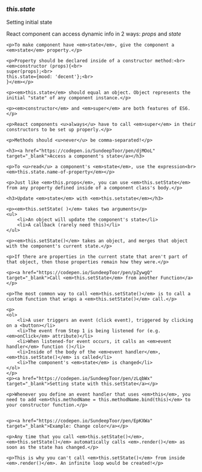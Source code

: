 <div class="blog">
	<h3><em>this.state</em></h3>
	<p>Setting initial state</p>
	<p>React component can access dynamic info in 2 ways: <em>props</em> and <em>state</em></p>

	<p>To make component have <em>state</em>, give the component a <em>state</em> property.</p>

	<p>Property should be declared inside of a constructor method:<br>
	<em>constructor (props){<br>
	super(props);<br>
	this.state={mood: 'decent'};<br>
	}</em></p>

	<p><em>this.state</em> should equal an object. Object represents the initial "state" of any component instance.</p>

	<p><em>constructor</em> and <em>super</em> are both features of ES6.</p>

	<p>React components <u>always</u> have to call <em>super</em> in their constructors to be set up properly.</p>

	<p>Methods should <u>never</u> be comma-separated!</p>

	<h3><a href="https://codepen.io/SundeepToor/pen/djMOoL" target="_blank">Access a component's state</a></h3>
	
	<p>To <u>read</u> a component's <em>state</em>, use the expression<br>
	<em>this.state.name-of-property</em></p>

	<p>Just like <em>this.props</em>, you can use <em>this.setState</em> from any property defined inside of a component class's body.</p>

	<h3>Update <em>state</em> with <em>this.setstate</em></h3>

	<p><em>this.setState( )</em> takes two arguments</p>
	<ul>
		<li>An object will update the component's state</li>
		<li>A callback (rarely need this)</li>
	</ul>

	<p><em>this.setState()</em> takes an object, and merges that object with the component's current state.</p>

	<p>If there are properties in the current state that aren't part of that object, then those properties remain how they were.</p>

	<p><a href="https://codepen.io/SundeepToor/pen/pZywgQ" target="_blank">Call <em>this.setState</em> from another Function</a></p>

	<p>The most common way to call <em>this.setState()</em> is to call a custom function that wraps a <em>this.setState()</em> call.</p>

	<p>
	<ol>
		<li>A user triggers an event (click event), triggered by clicking on a <button></li>
		<li>The event from Step 1 is being listened for (e.g. <em>onClick</em> attribute)</li>
		<li>When listened-for event occurs, it calls an <em>event handler</em> function ()</li>
		<li>Inside of the body of the <em>event handler</em>, <em>this.setState()</em> is called</li>
		<li>The component's <em>state</em> is changed</li>
	</ol>
	</p>
	<p><a href="https://codepen.io/SundeepToor/pen/zLqbWx" target="_blank">Setting state with this.setState</a></p>

	<p>Whenever you define an event handler that uses <em>this</em>, you need to add <em>this.methodName = this.methodName.bind(this)</em> to your constructor function.</p>


	<p><a href="https://codepen.io/SundeepToor/pen/EpKXWa" target="_blank">Example: Change color</a></p>

	<p>Any time that you call <em>this.setState()</em>, <em>this.setState()</em> automatically calls <em>.render()</em> as soon as the state has changed.</p>

	<p>This is why you can't call <em>this.setState()</em> from inside <em>.render()</em>. An infinite loop would be created!</p>





</div>
